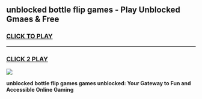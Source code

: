 
## unblocked bottle flip games - Play Unblocked Gmaes & Free
<h3>
<a href="https://premium.freeplayer.one?title=unblocked_bottle_flip_games&ref=20F">CLICK TO PLAY</a></h3>
<hr>

<h3>
<a href="https://premium.freeplayer.one?title=unblocked_bottle_flip_games&ref=20F">CLICK 2 PLAY</a>
  
</h3>

<a href="https://premium.freeplayer.one?title=unblocked_bottle_flip_games&ref=20F/"><img src="https://clearcache.store/games.png"></a>


**unblocked bottle flip games games unblocked: Your Gateway to Fun and Accessible Online Gaming**
